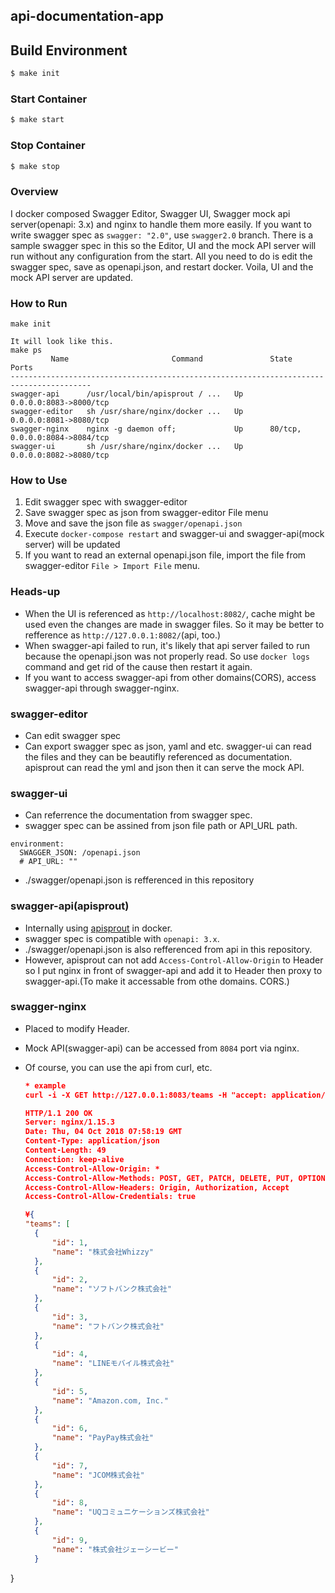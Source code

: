 ## api-documentation-app

## Build Environment
```bash
$ make init
```

### Start Container
```bash
$ make start
```

### Stop Container
```bash
$ make stop
```

### Overview
I docker composed Swagger Editor, Swagger UI, Swagger mock api server(openapi: 3.x) and nginx to handle them more easily.
If you want to write swagger spec as `swagger: "2.0"`, use `swagger2.0` branch.
There is a sample swagger spec in this so the Editor, UI and the mock API server will run without any configuration from the start.
All you need to do is edit the swagger spec, save as openapi.json, and restart docker. Voila, UI and the mock API server are updated.

### How to Run
```
make init

It will look like this.
make ps
         Name                       Command               State           Ports
----------------------------------------------------------------------------------------
swagger-api      /usr/local/bin/apisprout / ...   Up      0.0.0.0:8083->8000/tcp
swagger-editor   sh /usr/share/nginx/docker ...   Up      0.0.0.0:8081->8080/tcp
swagger-nginx    nginx -g daemon off;             Up      80/tcp, 0.0.0.0:8084->8084/tcp
swagger-ui       sh /usr/share/nginx/docker ...   Up      0.0.0.0:8082->8080/tcp
```

### How to Use
1. Edit swagger spec with swagger-editor
2. Save swagger spec as json from swagger-editor File menu
3. Move and save the json file as `swagger/openapi.json`
4. Execute `docker-compose restart` and swagger-ui and swagger-api(mock server) will be updated
5. If you want to read an external openapi.json file, import the file from swagger-editor `File > Import File` menu.

### Heads-up
- When the UI is referenced as `http://localhost:8082/`, cache might be used even the changes are made in swagger files. So it may be better to refference as `http://127.0.0.1:8082/`(api, too.)
- When swagger-api failed to run, it's likely that api server failed to run because the openapi.json was not properly read. So use `docker logs` command and get rid of the cause then restart it again.
- If you want to access swagger-api from other domains(CORS), access swagger-api through swagger-nginx.

### swagger-editor
- Can edit swagger spec
- Can export swagger spec as json, yaml and etc. swagger-ui can read the files and they can be beautifly referenced as documentation. apisprout can read the yml and json then it can serve the mock API.

### swagger-ui
- Can referrence the documentation from swagger spec.
- swagger spec can be assined from json file path or API_URL path.
```
environment:
  SWAGGER_JSON: /openapi.json
  # API_URL: ""
```
- ./swagger/openapi.json is refferenced in this repository

### swagger-api(apisprout)
- Internally using [apisprout](https://github.com/danielgtaylor/apisprout) in docker.
- swagger spec is compatible with `openapi: 3.x`.
- ./swagger/openapi.json is also refferenced from api in this repository.
- However, apisprout can not add `Access-Control-Allow-Origin` to Header so I put nginx in front of swagger-api and add it to Header then proxy to swagger-api.(To make it accessable from othe domains. CORS.)

### swagger-nginx
- Placed to modify Header.
- Mock API(swagger-api) can be accessed from `8084` port via nginx.
- Of course, you can use the api from curl, etc.

  ```json
  * example
  curl -i -X GET http://127.0.0.1:8083/teams -H "accept: application/json"

  HTTP/1.1 200 OK
  Server: nginx/1.15.3
  Date: Thu, 04 Oct 2018 07:58:19 GMT
  Content-Type: application/json
  Content-Length: 49
  Connection: keep-alive
  Access-Control-Allow-Origin: *
  Access-Control-Allow-Methods: POST, GET, PATCH, DELETE, PUT, OPTIONS
  Access-Control-Allow-Headers: Origin, Authorization, Accept
  Access-Control-Allow-Credentials: true

  ¥{
  "teams": [
    {
        "id": 1,
        "name": "株式会社Whizzy"
    },
    {
        "id": 2,
        "name": "ソフトバンク株式会社"
    },
    {
        "id": 3,
        "name": "フトバンク株式会社"
    },
    {
        "id": 4,
        "name": "LINEモバイル株式会社"
    },
    {
        "id": 5,
        "name": "Amazon.com, Inc."
    },
    {
        "id": 6,
        "name": "PayPay株式会社"
    },
    {
        "id": 7,
        "name": "JCOM株式会社"
    },
    {
        "id": 8,
        "name": "UQコミュニケーションズ株式会社"
    },
    {
        "id": 9,
        "name": "株式会社ジェーシービー"
    }
}
  ```

